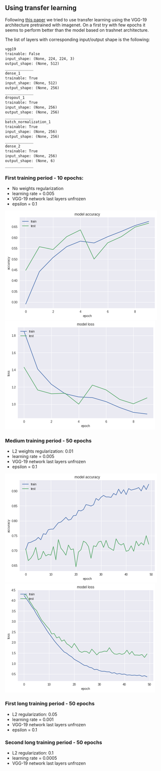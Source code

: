 ## Using transfer learning
Following [this paper](http://cs230.stanford.edu/projects_spring_2018/reports/8290808.pdf) we tried to use transfer 
learning using the VGG-19 architecture pretrained with imagenet. On a first try with few epochs it seems to perform 
better than the model based on trashnet architecture.

The list of layers with corresponding input/output shape is the following:
```
vgg19
trainable: False
input_shape: (None, 224, 224, 3)
output_shape: (None, 512)
_____________
dense_1
trainable: True
input_shape: (None, 512)
output_shape: (None, 256)
_____________
dropout_1
trainable: True
input_shape: (None, 256)
output_shape: (None, 256)
_____________
batch_normalization_1
trainable: True
input_shape: (None, 256)
output_shape: (None, 256)
_____________
dense_2
trainable: True
input_shape: (None, 256)
output_shape: (None, 6)
_____________
```

### First training period - 10 epochs: 
- No weights regularization
- learning rate = 0.005
- VGG-19 network last layers unfrozen
- epsilon = 0.1

![acc](plots/a_period_1.png)
![loss](plots/a_period_1_loss.png)

### Medium training period - 50 epochs
- L2 weights regularization: 0.01
- learning rate = 0.005
- VGG-19 network last layers unfrozen
- epsilon = 0.1

![acc](plots/a_period_2.png)
![loss](plots/a_period_2_loss.png)


### First long training period - 50 epochs
- L2 regularization: 0.05
- learning rate = 0.001
- VGG-19 network last layers unfrozen
- epsilon = 0.1


### Second long training period - 50 epochs
- L2 regularization: 0.1
- learning rate = 0.0005
- VGG-19 network last layers unfrozen

